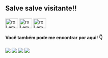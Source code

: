 <h2>Salve salve visitante!!</h2>


<div>
   <h4></h4>
   <img align="center" alt="rxLemes" height="30" width="40" src="https://cdn.jsdelivr.net/gh/devicons/devicon/icons/html5/html5-original.svg" />
   <img align="center" alt="rxLemes" height="30" width="40" src="https://cdn.jsdelivr.net/gh/devicons/devicon/icons/css3/css3-original.svg" />
   <img align="center" alt="rxLemes" height="30" width="40" src="https://cdn.jsdelivr.net/gh/devicons/devicon/icons/javascript/javascript-original.svg" />
</div>

<div>
  <h4>Você também pode me encontrar por aqui! 👇</h4>
  <a href="https://www.linkedin.com/in/renan-lemes-1bb77a128/" taget="_blank"><img src="https://img.shields.io/badge/LinkedIn-0077B5?style=for-the-badge&logo=linkedin&logoColor=white" tagetg="_blank"></a>
  <a href="https://www.instagram.com/renanxlemes/" taget="_blank"><img src="https://img.shields.io/badge/Instagram-E4405F?style=for-the-badge&logo=instagram&logoColor=white" taget="_blank"></a>
  <a href="https://twitter.com/renanxlemes" taget="_blank"><img src="https://img.shields.io/badge/Twitter-1DA1F2?style=for-the-badge&logo=twitter&logoColor=white" tagetg="_blank"></a>
  <a href="https://spotify.link/UyLopcBGayb" taget="_blank"><img src="https://img.shields.io/badge/Spotify-1ED760?&style=for-the-badge&logo=spotify&logoColor=white" tagetg="_blank"></a>
</div>
